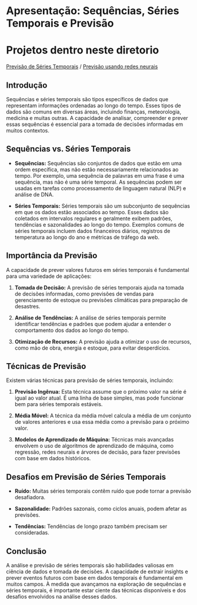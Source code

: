 # Apresentação: Sequências, Séries Temporais e Previsão
# Projetos dentro neste diretorio
[Previsão de Séries Temporais](https://github.com/FlaysonSantos/Machine_Learning/tree/main/Sequ%C3%AAncias%20s%C3%A9ries%20temporais%20e%20previs%C3%A3o/Previs%C3%A3o%20usando%20redes%20neurais)
/
[Previsão usando redes neurais](https://github.com/FlaysonSantos/Machine_Learning/tree/main/Sequ%C3%AAncias%20s%C3%A9ries%20temporais%20e%20previs%C3%A3o/Previs%C3%A3o%20usando%20redes%20neurais)
## Introdução

Sequências e séries temporais são tipos específicos de dados que representam informações ordenadas ao longo do tempo. Esses tipos de dados são comuns em diversas áreas, incluindo finanças, meteorologia, medicina e muitas outras. A capacidade de analisar, compreender e prever essas sequências é essencial para a tomada de decisões informadas em muitos contextos.

## Sequências vs. Séries Temporais

- **Sequências:** Sequências são conjuntos de dados que estão em uma ordem específica, mas não estão necessariamente relacionados ao tempo. Por exemplo, uma sequência de palavras em uma frase é uma sequência, mas não é uma série temporal. As sequências podem ser usadas em tarefas como processamento de linguagem natural (NLP) e análise de DNA.

- **Séries Temporais:** Séries temporais são um subconjunto de sequências em que os dados estão associados ao tempo. Esses dados são coletados em intervalos regulares e geralmente exibem padrões, tendências e sazonalidades ao longo do tempo. Exemplos comuns de séries temporais incluem dados financeiros diários, registros de temperatura ao longo do ano e métricas de tráfego da web.

## Importância da Previsão

A capacidade de prever valores futuros em séries temporais é fundamental para uma variedade de aplicações:

1. **Tomada de Decisão:** A previsão de séries temporais ajuda na tomada de decisões informadas, como previsões de vendas para gerenciamento de estoque ou previsões climáticas para preparação de desastres.

2. **Análise de Tendências:** A análise de séries temporais permite identificar tendências e padrões que podem ajudar a entender o comportamento dos dados ao longo do tempo.

3. **Otimização de Recursos:** A previsão ajuda a otimizar o uso de recursos, como mão de obra, energia e estoque, para evitar desperdícios.

## Técnicas de Previsão

Existem várias técnicas para previsão de séries temporais, incluindo:

1. **Previsão Ingênua:** Esta técnica assume que o próximo valor na série é igual ao valor atual. É uma linha de base simples, mas pode funcionar bem para séries temporais estáveis.

2. **Média Móvel:** A técnica da média móvel calcula a média de um conjunto de valores anteriores e usa essa média como a previsão para o próximo valor.

3. **Modelos de Aprendizado de Máquina:** Técnicas mais avançadas envolvem o uso de algoritmos de aprendizado de máquina, como regressão, redes neurais e árvores de decisão, para fazer previsões com base em dados históricos.

## Desafios em Previsão de Séries Temporais

- **Ruído:** Muitas séries temporais contêm ruído que pode tornar a previsão desafiadora.

- **Sazonalidade:** Padrões sazonais, como ciclos anuais, podem afetar as previsões.

- **Tendências:** Tendências de longo prazo também precisam ser consideradas.

## Conclusão

A análise e previsão de séries temporais são habilidades valiosas em ciência de dados e tomada de decisões. A capacidade de extrair insights e prever eventos futuros com base em dados temporais é fundamental em muitos campos. À medida que avançamos na exploração de sequências e séries temporais, é importante estar ciente das técnicas disponíveis e dos desafios envolvidos na análise desses dados.
